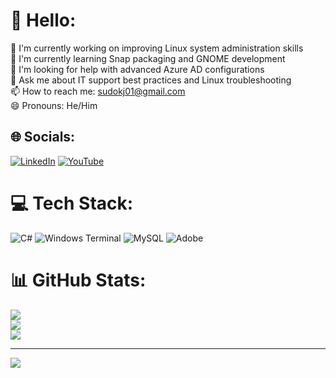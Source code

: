# 💫 Hello:
🔭 I'm currently working on improving Linux system administration skills<br>🌱 I'm currently learning Snap packaging and GNOME development<br>🤔 I'm looking for help with advanced Azure AD configurations<br>💬 Ask me about IT support best practices and Linux troubleshooting<br>📫 How to reach me: sudokj01@gmail.com<br>😄 Pronouns: He/Him


## 🌐 Socials:
[![LinkedIn](https://img.shields.io/badge/LinkedIn-%230077B5.svg?logo=linkedin&logoColor=white)](https://linkedin.com/in/kjadebayo) [![YouTube](https://img.shields.io/badge/YouTube-%23FF0000.svg?logo=YouTube&logoColor=white)](https://youtube.com/@sudokj) 

# 💻 Tech Stack:
![C#](https://img.shields.io/badge/c%23-%23239120.svg?style=for-the-badge&logo=csharp&logoColor=white) ![Windows Terminal](https://img.shields.io/badge/Windows%20Terminal-%234D4D4D.svg?style=for-the-badge&logo=windows-terminal&logoColor=white) ![MySQL](https://img.shields.io/badge/mysql-4479A1.svg?style=for-the-badge&logo=mysql&logoColor=white) ![Adobe](https://img.shields.io/badge/adobe-%23FF0000.svg?style=for-the-badge&logo=adobe&logoColor=white)
# 📊 GitHub Stats:
![](https://github-readme-stats.vercel.app/api?username=kjadebayo&theme=dark&hide_border=true&include_all_commits=false&count_private=false)<br/>
![](https://github-readme-streak-stats.herokuapp.com/?user=kjadebayo&theme=dark&hide_border=true)<br/>
![](https://github-readme-stats.vercel.app/api/top-langs/?username=kjadebayo&theme=dark&hide_border=true&include_all_commits=false&count_private=false&layout=compact)

---
[![](https://visitcount.itsvg.in/api?id=kjadebayo&icon=0&color=0)](https://visitcount.itsvg.in)

<!-- Proudly created with GPRM ( https://gprm.itsvg.in ) -->
